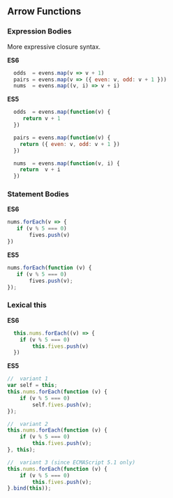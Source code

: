 ## Arrow Functions
### Expression Bodies

More expressive closure syntax.

**ES6**
```javascript
  odds  = evens.map(v => v + 1)
  pairs = evens.map(v => ({ even: v, odd: v + 1 }))
  nums  = evens.map((v, i) => v + i)
```

**ES5**

```javascript
  odds  = evens.map(function(v) { 
     return v + 1 
  })

  pairs = evens.map(function(v) { 
    return ({ even: v, odd: v + 1 })
  })

  nums  = evens.map(function(v, i) {
    return  v + i
  })
```

### Statement Bodies

**ES6**
```javascript
nums.forEach(v => {
   if (v % 5 === 0)
       fives.push(v)
})

```
**ES5**
```javascript
nums.forEach(function (v) {
   if (v % 5 === 0)
       fives.push(v);
});
```

### Lexical this
**ES6**
```javascript
  this.nums.forEach((v) => {
    if (v % 5 === 0)
        this.fives.push(v)
  })
```

**ES5**
```javascript
//  variant 1
var self = this;
this.nums.forEach(function (v) {
    if (v % 5 === 0)
        self.fives.push(v);
});

//  variant 2
this.nums.forEach(function (v) {
    if (v % 5 === 0)
        this.fives.push(v);
}, this);

//  variant 3 (since ECMAScript 5.1 only)
this.nums.forEach(function (v) {
    if (v % 5 === 0)
        this.fives.push(v);
}.bind(this));
```
